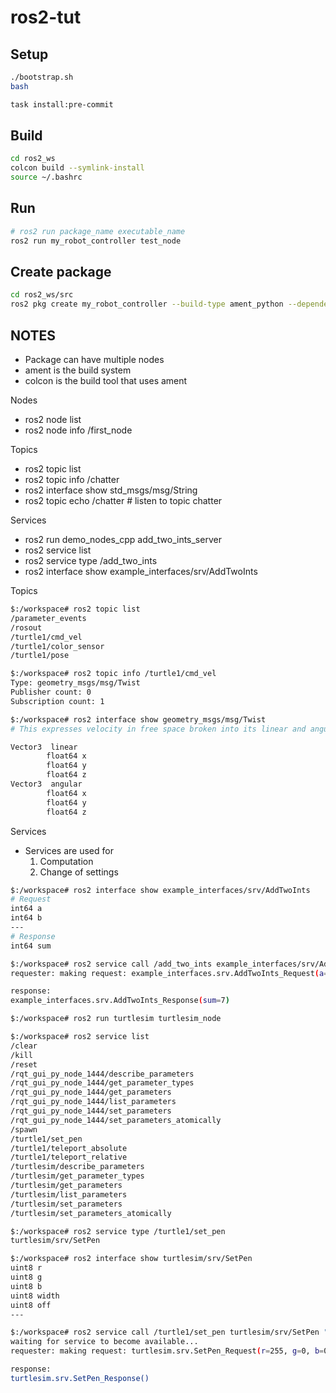 # ros2-tut

## Setup

```bash
./bootstrap.sh
bash

task install:pre-commit
```

## Build

```bash
cd ros2_ws
colcon build --symlink-install
source ~/.bashrc
```

## Run

```bash
# ros2 run package_name executable_name
ros2 run my_robot_controller test_node
```

## Create package

```bash
cd ros2_ws/src
ros2 pkg create my_robot_controller --build-type ament_python --dependencies rclpy
```

## NOTES

- Package can have multiple nodes
- ament is the build system
- colcon is the build tool that uses ament

Nodes

- ros2 node list
- ros2 node info /first_node

Topics

- ros2 topic list
- ros2 topic info /chatter
- ros2 interface show std_msgs/msg/String
- ros2 topic echo /chatter # listen to topic chatter

Services

- ros2 run demo_nodes_cpp add_two_ints_server
- ros2 service list
- ros2 service type /add_two_ints
- ros2 interface show example_interfaces/srv/AddTwoInts

Topics

```bash
$:/workspace# ros2 topic list
/parameter_events
/rosout
/turtle1/cmd_vel
/turtle1/color_sensor
/turtle1/pose

$:/workspace# ros2 topic info /turtle1/cmd_vel
Type: geometry_msgs/msg/Twist
Publisher count: 0
Subscription count: 1

$:/workspace# ros2 interface show geometry_msgs/msg/Twist
# This expresses velocity in free space broken into its linear and angular parts.

Vector3  linear
        float64 x
        float64 y
        float64 z
Vector3  angular
        float64 x
        float64 y
        float64 z
```

Services

- Services are used for
  1. Computation
  2. Change of settings

```bash
$:/workspace# ros2 interface show example_interfaces/srv/AddTwoInts
# Request
int64 a
int64 b
---
# Response
int64 sum
```

```bash
$:/workspace# ros2 service call /add_two_ints example_interfaces/srv/AddTwoInts "{'a': 2, 'b': 5}"
requester: making request: example_interfaces.srv.AddTwoInts_Request(a=2, b=5)

response:
example_interfaces.srv.AddTwoInts_Response(sum=7)
```

```bash
$:/workspace# ros2 run turtlesim turtlesim_node

$:/workspace# ros2 service list
/clear
/kill
/reset
/rqt_gui_py_node_1444/describe_parameters
/rqt_gui_py_node_1444/get_parameter_types
/rqt_gui_py_node_1444/get_parameters
/rqt_gui_py_node_1444/list_parameters
/rqt_gui_py_node_1444/set_parameters
/rqt_gui_py_node_1444/set_parameters_atomically
/spawn
/turtle1/set_pen
/turtle1/teleport_absolute
/turtle1/teleport_relative
/turtlesim/describe_parameters
/turtlesim/get_parameter_types
/turtlesim/get_parameters
/turtlesim/list_parameters
/turtlesim/set_parameters
/turtlesim/set_parameters_atomically

$:/workspace# ros2 service type /turtle1/set_pen
turtlesim/srv/SetPen

$:/workspace# ros2 interface show turtlesim/srv/SetPen
uint8 r
uint8 g
uint8 b
uint8 width
uint8 off
---

$:/workspace# ros2 service call /turtle1/set_pen turtlesim/srv/SetPen "{'r': 255, 'g': 0, 'b': 0, 'width': 3, 'off': 0}"
waiting for service to become available...
requester: making request: turtlesim.srv.SetPen_Request(r=255, g=0, b=0, width=3, off=0)

response:
turtlesim.srv.SetPen_Response()
```
